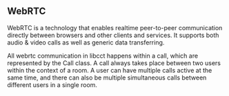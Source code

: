 ## WebRTC
WebRTC is a technology that enables realtime peer-to-peer communication directly between browsers and other clients and services. It supports both audio & video calls as well as generic data transferring.

All webrtc communication in libcct happens within a call, which are represented by the Call class. A call always takes place between two users within the context of a room. A user can have multiple calls active at the same time, and there can also be multiple simultaneous calls between different users in a single room.
